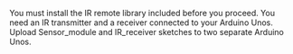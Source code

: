You must install the IR remote library included before you proceed.
You need an IR transmitter and a receiver connected to your Arduino Unos.
Upload Sensor_module and IR_receiver sketches to two separate Arduino Unos.
